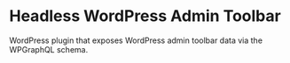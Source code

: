 # Headless WordPress Admin Toolbar

WordPress plugin that exposes WordPress admin toolbar data via the WPGraphQL schema.
